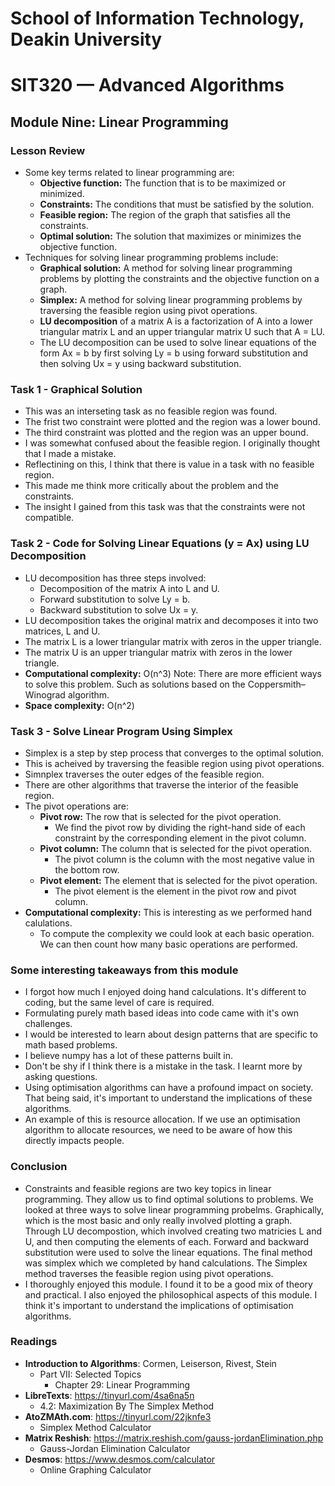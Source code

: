 # School of Information Technology, Deakin University
# SIT320 — Advanced Algorithms
## Module Nine: Linear Programming

### Lesson Review
- Some key terms related to linear programming are:
    - **Objective function:** The function that is to be maximized or minimized.
    - **Constraints:** The conditions that must be satisfied by the solution.
    - **Feasible region:** The region of the graph that satisfies all the constraints.
    - **Optimal solution:** The solution that maximizes or minimizes the objective function.
- Techniques for solving linear programming problems include:
    - **Graphical solution:** A method for solving linear programming problems by plotting the constraints and the objective function on a graph.
    - **Simplex:** A method for solving linear programming problems by traversing the feasible region using pivot operations.
    - **LU decomposition** of a matrix A is a factorization of A into a lower triangular matrix L and an upper triangular matrix U such that A = LU.
    - The LU decomposition can be used to solve linear equations of the form Ax = b by first solving Ly = b using forward substitution and then solving Ux = y using backward substitution.

### Task 1 - Graphical Solution
- This was an interseting task as no feasible region was found.
- The frist two constraint were plotted and the region was a lower bound.
- The third constraint was plotted and the region was an upper bound.
- I was somewhat confused about the feasible region. I originally thought that I made a mistake.
- Reflectining on this, I think that there is value in a task with no feasible region.
- This made me think more critically about the problem and the constraints.
- The insight I gained from this task was that the constraints were not compatible.

### Task 2 - Code for Solving Linear Equations (y = Ax) using LU Decomposition
- LU decomposition has three steps involved:
    - Decomposition of the matrix A into L and U.
    - Forward substitution to solve Ly = b.
    - Backward substitution to solve Ux = y.
- LU decomposition takes the original matrix and decomposes it into two matrices, L and U.
- The matrix L is a lower triangular matrix with zeros in the upper triangle.   
- The matrix U is an upper triangular matrix with zeros in the lower triangle.
- **Computational complexity:** O(n^3) Note: There are more efficient ways to solve this problem. Such as solutions based on the Coppersmith–Winograd algorithm.
- **Space complexity:** O(n^2)

### Task 3 - Solve Linear Program Using Simplex
- Simplex is a step by step process that converges to the optimal solution.
- This is acheived by traversing the feasible region using pivot operations.
- Simnplex traverses the outer edges of the feasible region.
- There are other algorithms that traverse the interior of the feasible region.
- The pivot operations are:
    - **Pivot row:** The row that is selected for the pivot operation.
        - We find the pivot row by dividing the right-hand side of each constraint by the corresponding element in the pivot column.
    - **Pivot column:** The column that is selected for the pivot operation.
        - The pivot column is the column with the most negative value in the bottom row.
    - **Pivot element:** The element that is selected for the pivot operation.
        - The pivot element is the element in the pivot row and pivot column.
- **Computational complexity:** This is interesting as we performed hand calulations.
    - To compute the complexity we could look at each basic operation. We can then count how many basic operations are performed.

### Some interesting takeaways from this module
- I forgot how much I enjoyed doing hand calculations. It's different to coding, but the same level of care is required.
- Formulating purely math based ideas into code came with it's own challenges.
- I would be interested to learn about design patterns that are specific to math based problems.
- I believe numpy has a lot of these patterns built in.
- Don't be shy if I think there is a mistake in the task. I learnt more by asking questions. 
- Using optimisation algorithms can have a profound impact on society. That being said, it's important to understand the implications of these algorithms.
- An example of this is resource allocation. If we use an optimisation algorithm to allocate resources, we need to be aware of how this directly impacts people.

### Conclusion
- Constraints and feasible regions are two key topics in linear programming. They allow us to find optimal solutions to problems. We looked at three ways to solve linear programming probelms. Graphically, which is the most basic and only really involved plotting a graph. Through LU decompostion, which involved creating two matricies L and U, and then computing the elements of each. Forward and backward substitution were used to solve the linear equations. The final method was simplex which we completed by hand calculations. The Simplex method traverses the feasible region using pivot operations.
- I thoroughly enjoyed this module. I found it to be a good mix of theory and practical. I also enjoyed the philosophical aspects of this module. I think it's important to understand the implications of optimisation algorithms. 
### Readings
- **Introduction to Algorithms**: Cormen, Leiserson, Rivest, Stein
    - Part VII: Selected Topics
        - Chapter 29: Linear Programming
- **LibreTexts**: https://tinyurl.com/4sa6na5n
    - 4.2: Maximization By The Simplex Method
- **AtoZMAth.com**: https://tinyurl.com/22jknfe3
    - Simplex Method Calculator
- **Matrix Reshish**: https://matrix.reshish.com/gauss-jordanElimination.php
    - Gauss-Jordan Elimination Calculator
- **Desmos**: https://www.desmos.com/calculator
    - Online Graphing Calculator